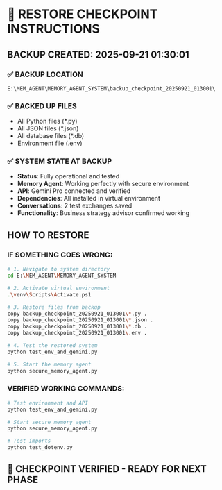# 🚀 **RESTORE CHECKPOINT INSTRUCTIONS**

## **BACKUP CREATED: 2025-09-21 01:30:01**

### ✅ **BACKUP LOCATION**
```
E:\MEM_AGENT\MEMORY_AGENT_SYSTEM\backup_checkpoint_20250921_013001\
```

### ✅ **BACKED UP FILES**
- All Python files (*.py)
- All JSON files (*.json) 
- All database files (*.db)
- Environment file (.env)

### ✅ **SYSTEM STATE AT BACKUP**
- **Status**: Fully operational and tested
- **Memory Agent**: Working perfectly with secure environment
- **API**: Gemini Pro connected and verified
- **Dependencies**: All installed in virtual environment
- **Conversations**: 2 test exchanges saved
- **Functionality**: Business strategy advisor confirmed working

## **HOW TO RESTORE**

### **IF SOMETHING GOES WRONG:**
```bash
# 1. Navigate to system directory
cd E:\MEM_AGENT\MEMORY_AGENT_SYSTEM

# 2. Activate virtual environment
.\venv\Scripts\Activate.ps1

# 3. Restore files from backup
copy backup_checkpoint_20250921_013001\*.py .
copy backup_checkpoint_20250921_013001\*.json .
copy backup_checkpoint_20250921_013001\*.db .
copy backup_checkpoint_20250921_013001\.env .

# 4. Test the restored system
python test_env_and_gemini.py

# 5. Start the memory agent
python secure_memory_agent.py
```

### **VERIFIED WORKING COMMANDS:**
```bash
# Test environment and API
python test_env_and_gemini.py

# Start secure memory agent
python secure_memory_agent.py

# Test imports
python test_dotenv.py
```

## **🎯 CHECKPOINT VERIFIED - READY FOR NEXT PHASE**
